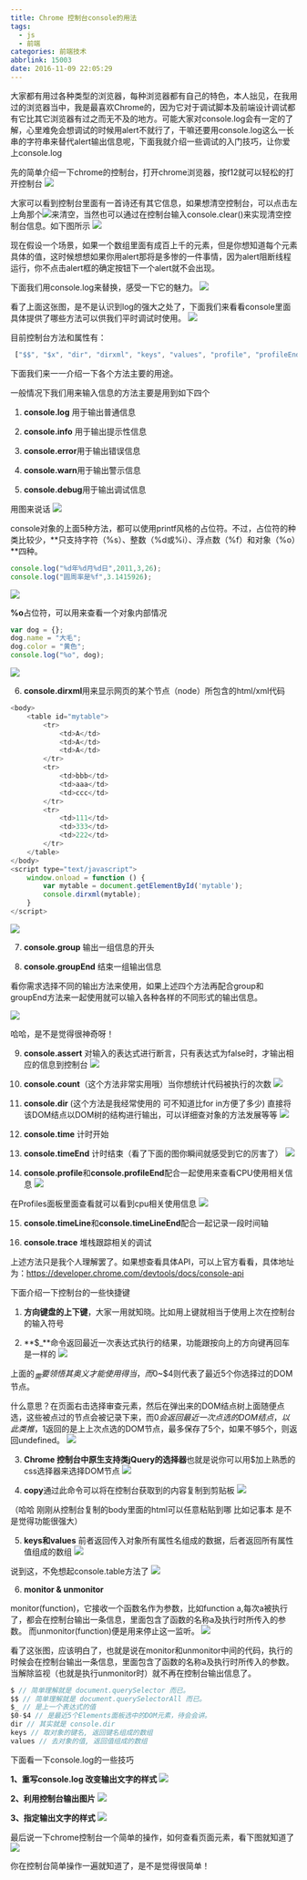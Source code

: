 ```yaml
---
title: Chrome 控制台console的用法
tags:
  - js
  - 前端
categories: 前端技术
abbrlink: 15003
date: 2016-11-09 22:05:29
---
```


大家都有用过各种类型的浏览器，每种浏览器都有自己的特色，本人拙见，在我用过的浏览器当中，我是最喜欢Chrome的，因为它对于调试脚本及前端设计调试都有它比其它浏览器有过之而无不及的地方。可能大家对console.log会有一定的了解，心里难免会想调试的时候用alert不就行了，干嘛还要用console.log这么一长串的字符串来替代alert输出信息呢，下面我就介绍一些调试的入门技巧，让你爱上console.log

先的简单介绍一下chrome的控制台，打开chrome浏览器，按f12就可以轻松的打开控制台
![](http://ww1.sinaimg.cn/mw690/6941baebjw1eo6t5dsyh4j211y0k6q7k.jpg)

<!--more-->

大家可以看到控制台里面有一首诗还有其它信息，如果想清空控制台，可以点击左上角那个![](http://images.cnitblog.com/blog/457824/201411/230851146562060.png)来清空，当然也可以通过在控制台输入console.clear()来实现清空控制台信息。如下图所示
![](http://ww4.sinaimg.cn/mw690/6941baebjw1eo6t5c40imj20il04jgm4.jpg)


现在假设一个场景，如果一个数组里面有成百上千的元素，但是你想知道每个元素具体的值，这时候想想如果你用alert那将是多惨的一件事情，因为alert阻断线程运行，你不点击alert框的确定按钮下一个alert就不会出现。

下面我们用console.log来替换，感受一下它的魅力。
![](http://ww3.sinaimg.cn/mw690/6941baebjw1eo6t5bd0ymj20o905jabn.jpg)


看了上面这张图，是不是认识到log的强大之处了，下面我们来看看console里面具体提供了哪些方法可以供我们平时调试时使用。
![](http://ww1.sinaimg.cn/mw690/6941baebjw1eo6t5ae765j20ea0cimz7.jpg)


目前控制台方法和属性有：
```js
 ["$$", "$x", "dir", "dirxml", "keys", "values", "profile", "profileEnd", "monitorEvents", "unmonitorEvents", "inspect", "copy", "clear", "getEventListeners", "undebug", "monitor", "unmonitor", "table", "$0", "$1", "$2", "$3", "$4", "$_"]
```

下面我们来一一介绍一下各个方法主要的用途。

一般情况下我们用来输入信息的方法主要是用到如下四个

1. **console.log** 用于输出普通信息

2. **console.info** 用于输出提示性信息

3. **console.error**用于输出错误信息

4. **console.warn**用于输出警示信息

5. **console.debug**用于输出调试信息

用图来说话
![](http://ww1.sinaimg.cn/mw690/6941baebjw1eo6t59n8uej209w03mdfx.jpg)


console对象的上面5种方法，都可以使用printf风格的占位符。不过，占位符的种类比较少，**只支持字符（%s）、整数（%d或%i）、浮点数（%f）和对象（%o）**四种。

```js
console.log("%d年%d月%d日",2011,3,26);
console.log("圆周率是%f",3.1415926);
```
![](http://ww1.sinaimg.cn/mw690/6941baebjw1eo6t58xe0jj20f9037aao.jpg)

**%o**占位符，可以用来查看一个对象内部情况
```js
var dog = {};
dog.name = "大毛";
dog.color = "黄色";
console.log("%o", dog);
```
![](http://ww4.sinaimg.cn/mw690/6941baebjw1eo6tbbgxqfj2095043jrr.jpg)


6. **console.dirxml**用来显示网页的某个节点（node）所包含的html/xml代码
```js
<body>
    <table id="mytable">
        <tr>
            <td>A</td>
            <td>A</td>
            <td>A</td>
        </tr>
        <tr>
            <td>bbb</td>
            <td>aaa</td>
            <td>ccc</td>
        </tr>
        <tr>
            <td>111</td>
            <td>333</td>
            <td>222</td>
        </tr>
    </table>
</body>
<script type="text/javascript">
    window.onload = function () {
        var mytable = document.getElementById('mytable');
        console.dirxml(mytable);
    }
</script>
```
![](http://ww2.sinaimg.cn/mw690/6941baebjw1eo6tc9egt1j209807kq3e.jpg)


7. **console.group** 输出一组信息的开头

8. **console.groupEnd** 结束一组输出信息

看你需求选择不同的输出方法来使用，如果上述四个方法再配合group和groupEnd方法来一起使用就可以输入各种各样的不同形式的输出信息。

![](http://ww2.sinaimg.cn/mw690/6941baebjw1eo6tdedmvnj20ec04iq38.jpg)

哈哈，是不是觉得很神奇呀！

9. **console.assert** 对输入的表达式进行断言，只有表达式为false时，才输出相应的信息到控制台
![](http://ww1.sinaimg.cn/mw690/6941baebjw1eo6t587ydgj20gx03ddgg.jpg)


10. **console.count**（这个方法非常实用哦）当你想统计代码被执行的次数
![](http://ww1.sinaimg.cn/mw690/6941baebjw1eo6t57cdldj20e306c75a.jpg)


11. **console.dir** (这个方法是我经常使用的 可不知道比for in方便了多少) 直接将该DOM结点以DOM树的结构进行输出，可以详细查对象的方法发展等等
![](http://ww4.sinaimg.cn/mw690/6941baebjw1eo6t56i2p8j20ew0avab2.jpg)


12. **console.time** 计时开始

13. **console.timeEnd**  计时结束（看了下面的图你瞬间就感受到它的厉害了）
![](http://ww4.sinaimg.cn/mw690/6941baebjw1eo6t55rxtej20e808ndhq.jpg)

14. **console.profile**和**console.profileEnd**配合一起使用来查看CPU使用相关信息
![](http://ww3.sinaimg.cn/mw690/6941baebjw1eo6t54ndn6j20e906b0tr.jpg)

在Profiles面板里面查看就可以看到cpu相关使用信息
![](http://ww4.sinaimg.cn/mw690/6941baebjw1eo6t53grshj20iw05vab0.jpg)

15. **console.timeLine**和**console.timeLineEnd**配合一起记录一段时间轴

16. **console.trace**  堆栈跟踪相关的调试

上述方法只是我个人理解罢了。如果想查看具体API，可以上官方看看，具体地址为：https://developer.chrome.com/devtools/docs/console-api



下面介绍一下控制台的一些快捷键

1. **方向键盘的上下键**，大家一用就知晓。比如用上键就相当于使用上次在控制台的输入符号

2. **$_**命令返回最近一次表达式执行的结果，功能跟按向上的方向键再回车是一样的
![](http://ww1.sinaimg.cn/mw690/6941baebjw1eo6t52eylvj20f604sdg3.jpg)

上面的$_需要领悟其奥义才能使用得当，而$0~$4则代表了最近5个你选择过的DOM节点。

什么意思？在页面右击选择审查元素，然后在弹出来的DOM结点树上面随便点选，这些被点过的节点会被记录下来，而$0会返回最近一次点选的DOM结点，以此类推，$1返回的是上上次点选的DOM节点，最多保存了5个，如果不够5个，则返回undefined。
![](http://ww1.sinaimg.cn/large/6941baebjw1eo6t51jeohg20n80cntdf.gif)

3. **Chrome 控制台中原生支持类jQuery的选择器**也就是说你可以用$加上熟悉的css选择器来选择DOM节点
![](http://ww2.sinaimg.cn/mw690/6941baebjw1eo6t4zmpnyj20zo0bojvq.jpg)


4. **copy**通过此命令可以将在控制台获取到的内容复制到剪贴板
![](http://ww3.sinaimg.cn/mw690/6941baebjw1eo6t4y2o5uj20fi03f3ys.jpg)

（哈哈 刚刚从控制台复制的body里面的html可以任意粘贴到哪 比如记事本  是不是觉得功能很强大）

5. **keys和values** 前者返回传入对象所有属性名组成的数据，后者返回所有属性值组成的数组
![](http://ww2.sinaimg.cn/mw690/6941baebjw1eo6t4wuki6j20du05umxv.jpg)

说到这，不免想起console.table方法了
![](http://ww2.sinaimg.cn/mw690/6941baebjw1eo6t4vy093j210y0gzgnj.jpg)


6. **monitor & unmonitor**

monitor(function)，它接收一个函数名作为参数，比如function a,每次a被执行了，都会在控制台输出一条信息，里面包含了函数的名称a及执行时所传入的参数。
而unmonitor(function)便是用来停止这一监听。
![](http://ww4.sinaimg.cn/mw690/6941baebjw1eo6t4uttxoj20f405c74y.jpg)


看了这张图，应该明白了，也就是说在monitor和unmonitor中间的代码，执行的时候会在控制台输出一条信息，里面包含了函数的名称a及执行时所传入的参数。当解除监视（也就是执行unmonitor时）就不再在控制台输出信息了。
```js
$ // 简单理解就是 document.querySelector 而已。
$$ // 简单理解就是 document.querySelectorAll 而已。
$_ // 是上一个表达式的值
$0-$4 // 是最近5个Elements面板选中的DOM元素，待会会讲。
dir // 其实就是 console.dir
keys // 取对象的键名, 返回键名组成的数组
values // 去对象的值, 返回值组成的数组
```


下面看一下console.log的一些技巧

**1、重写console.log 改变输出文字的样式**
![](http://ww1.sinaimg.cn/mw690/6941baebjw1eo6t4txwawj20nt06xjtd.jpg)

**2、利用控制台输出图片**
![](http://ww4.sinaimg.cn/large/6941baebjw1eo6t4tc4szg20mc080758.gif)

**3、指定输出文字的样式**
![](http://ww3.sinaimg.cn/mw690/6941baebjw1eo6t4s44kvj210b04zq56.jpg)

最后说一下chrome控制台一个简单的操作，如何查看页面元素，看下图就知道了
![](http://ww1.sinaimg.cn/mw690/6941baebjw1eo6t4r4nc2j20os0amwh5.jpg)

你在控制台简单操作一遍就知道了，是不是觉得很简单！
